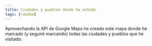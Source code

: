 ```yaml
---
title: Ciudades y pueblos donde he estado
tags: [random]
---
```

Aprovechando la API de Google Maps he creado este mapa donde he marcado (y seguiré marcando) todas las ciudades y pueblos que he visitado.

<div id="map" style="width:100%; height: 400px"></div>

<script
      src="https://maps.googleapis.com/maps/api/js?key=AIzaSyCHq3yNM4mSpvgccI8wNdXMVoI8j_dKKKk&callback=initMap&v=weekly" async></script>
    
<script>
let map;

function initMap() {
  map = new google.maps.Map(document.getElementById("map"), {
    center: { lat: 2.130554, lng: 41.371672 },
    
    zoom: 6,
  });
  
  {% for city in site.data.cities %}
  new google.maps.Marker({ position: { lat: {{city.lat}}, lng: {{city.long}} };, map, title: {{city.name}} });
  {% endfor %}

}
</script>